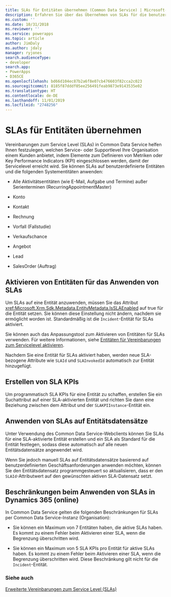 ```yaml
---
title: SLAs für Entitäten übernehmen (Common Data Service) | Microsoft-Dokumentation
description: Erfahren Sie über das Übernehmen von SLAs für die benutzerdefinierten Entitäten, wenn Sie die Entitäten zum Übernehmen von Vereinbarungen zum Servicelevel (SLAs) aktivieren. Also können Sie auch SLA-KPIs erstellen.
ms.custom: ''
ms.date: 10/31/2018
ms.reviewer: ''
ms.service: powerapps
ms.topic: article
author: JimDaly
ms.author: jdaly
manager: ryjones
search.audienceType:
- developer
search.app:
- PowerApps
- D365CE
ms.openlocfilehash: bd66d104ec87b2a6f8e07cb476603f82cca2c023
ms.sourcegitcommit: 8185f87dddf05ee256491feab9873e9143535e02
ms.translationtype: HT
ms.contentlocale: de-DE
ms.lasthandoff: 11/01/2019
ms.locfileid: "2748256"
---
```

# <a name="apply-slas-to-entities"></a>SLAs für Entitäten übernehmen

Vereinbarungen zum Service Level (SLAs) in Common Data Service helfen Ihnen festzulegen, welchen Service- oder Supportlevel Ihre Organisation einem Kunden anbietet, indem Elemente zum Definieren von Metriken oder Key Performance Indicators (KPI) eingeschlossen werden, damit der Servicelevel erreicht wird. Sie können SLAs auf benutzerdefinierte Entitäten und die folgenden Systementitäten anwenden:  
  
-   Alle Aktivitätsentitäten (wie E-Mail, Aufgabe und Termine) außer Serienterminen (RecurringAppointmentMaster)  
  
-   Konto  
  
-   Kontakt  
  
-   Rechnung  
  
-   Vorfall (Fallstudie)  
  
-   Verkaufschance  
  
-   Angebot  
  
-   Lead  
  
-   SalesOrder (Auftrag)  
  
<a name="EnableSLAs"></a> 
  
## <a name="enable-entities-for-applying-slas"></a>Aktivieren von Entitäten für das Anwenden von SLAs  

 Um SLAs auf eine Entität anzuwenden, müssen Sie das Attribut <xref:Microsoft.Xrm.Sdk.Metadata.EntityMetadata.IsSLAEnabled> auf true für die Entität setzen. Sie können diese Einstellung nicht ändern, nachdem sie ermöglicht worden ist. Standardmäßig ist die `Incident`-Entität für SLAs aktiviert.  
  
 Sie können auch das Anpassungstool zum Aktivieren von Entitäten für SLAs verwenden. Für weitere Informationen, siehe [Entitäten für Vereinbarungen zum Servicelevel aktivieren](/dynamics365/customer-engagement/customer-service/enable-entities-service-level-agreements).  
  
 Nachdem Sie eine Entität für SLAs aktiviert haben, werden neue SLA-bezogene Attribute wie `SLAId` und `SLAInvokedId` automatisch zur Entität hinzugefügt.  
  
<a name="CreateSLAKPI"></a>   

## <a name="create-sla-kpis"></a>Erstellen von SLA KPIs  

 Um programmatisch SLA KPIs für eine Entität zu schaffen, erstellen Sie ein Suchattribut auf einer SLA-aktivierten Entität und richten Sie dann eine Beziehung zwischen dem Attribut und der `SLAKPIInstance`-Entität ein.  
  
<a name="ApplySLA"></a>
   
## <a name="apply-slas-to-entity-records"></a>Anwenden von SLAs auf Entitätsdatensätze  

 Unter Verwendung des Common Data Service-Webclients können Sie SLAs für eine SLA-aktivierte Entität erstellen und ein SLA als Standard für die Entität festlegen, sodass diese automatisch auf alle neuen Entitätsdatensätze angewendet wird.  
  
 Wenn Sie jedoch manuell SLAs auf Entitätsdatensätze basierend auf benutzerdefinierten Geschäftsanforderungen anwenden möchten, können Sie den Entitätsdatensatz programmgesteuert so aktualisieren, dass er den `SLAId`-Attributwert auf den gewünschten aktiven SLA-Datensatz setzt.  
  
<a name="Limitations"></a>   

## <a name="limitations-to-applying-slas-in-dynamics-365-online"></a>Beschränkungen beim Anwenden von SLAs in Dynamics 365 (online)  

 In Common Data Service gelten die folgenden Beschränkungen für SLAs per Common Data Service-Instanz (Organisation):  
  
-   Sie können ein Maximum von 7 Entitäten haben, die aktive SLAs haben. Es kommt zu einem Fehler beim Aktivieren einer SLA, wenn die Begrenzung überschritten wird.  
  
-   Sie können ein Maximum von 5 SLA KPIs pro Entität für aktive SLAs haben. Es kommt zu einem Fehler beim Aktivieren einer SLA, wenn die Begrenzung überschritten wird. Diese Beschränkung gilt nicht für die `Incident`-Entität.  
  
### <a name="see-also"></a>Siehe auch  
 [Erweiterte Vereinbarungen zum Service Level (SLAs)](/dynamics365/customer-engagement/admin/enhanced-service-level-agreements)